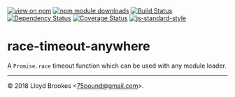 [![view on npm](https://img.shields.io/npm/v/race-timeout-anywhere.svg)](https://www.npmjs.org/package/race-timeout-anywhere)
[![npm module downloads](https://img.shields.io/npm/dt/race-timeout-anywhere.svg)](https://www.npmjs.org/package/race-timeout-anywhere)
[![Build Status](https://travis-ci.org/75lb/race-timeout-anywhere.svg?branch=master)](https://travis-ci.org/75lb/race-timeout-anywhere)
[![Dependency Status](https://david-dm.org/75lb/race-timeout-anywhere.svg)](https://david-dm.org/75lb/race-timeout-anywhere)
[![Coverage Status](https://coveralls.io/repos/github/75lb/race-timeout-anywhere/badge.svg)](https://coveralls.io/github/75lb/race-timeout-anywhere)
[![js-standard-style](https://img.shields.io/badge/code%20style-standard-brightgreen.svg)](https://github.com/feross/standard)

# race-timeout-anywhere

A `Promise.race` timeout function which can be used with any module loader.

* * *

&copy; 2018 Lloyd Brookes \<75pound@gmail.com\>.